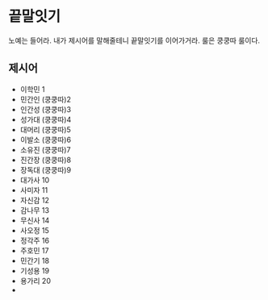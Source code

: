 # 끝말잇기

노예는 들어라. 내가 제시어를 말해줄테니 끝말잇기를 이어가거라. 룰은 쿵쿵따 룰이다.



## 제시어

+ 이학민 1
+ 민간인 (쿵쿵따)2
+ 인간성 (쿵쿵따)3
+ 성가대 (쿵쿵따)4
+ 대머리 (쿵쿵따)5
+ 이발소 (쿵쿵따)6
+ 소유진 (쿵쿵따)7
+ 진간장 (쿵쿵따)8
+ 장독대 (쿵쿵따)9
+ 대가사 10
+ 사미자 11
+ 자신감 12
+ 감나무 13
+ 무신사 14
+ 사오정 15
+ 정각주 16
+ 주호민 17
+ 민간기 18
+ 기성용 19
+ 용가리 20
+ 

